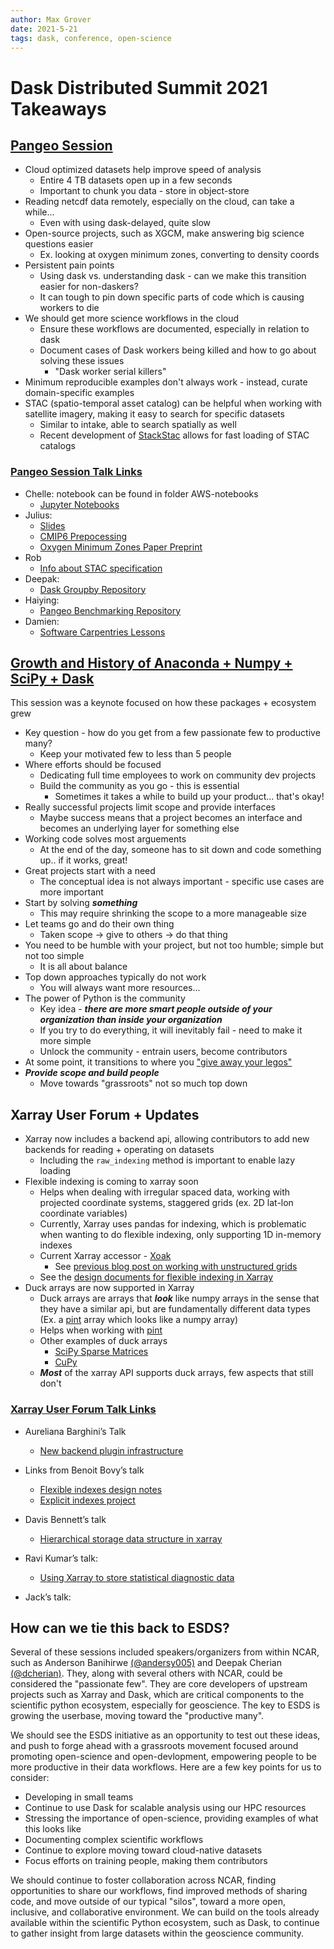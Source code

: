 ```yaml
---
author: Max Grover
date: 2021-5-21
tags: dask, conference, open-science
---
```


# Dask Distributed Summit 2021 Takeaways

## [Pangeo Session](https://zoom.us/rec/play/bVuz_sZOnzsH8fJdrsvH7T_XgXBg64cRSgbV4PERZByVgoLzUDXXoc1pq02Hcfg1oxE7uzAa919Jly1p.tmy6yMikcfgRVHi2?startTime=1621447260000&_x_zm_rtaid=P6Q_HcGvQa-lvvjzHzq4Rg.1621536889692.ea182bc019aed9fbea835c35b62d5ca5&_x_zm_rhtaid=831)

- Cloud optimized datasets help improve speed of analysis
  - Entire 4 TB datasets open up in a few seconds
  - Important to chunk you data - store in object-store
- Reading netcdf data remotely, especially on the cloud, can take a while...
  - Even with using dask-delayed, quite slow
- Open-source projects, such as XGCM, make answering big science questions easier
  - Ex. looking at oxygen minimum zones, converting to density coords
- Persistent pain points
  - Using dask vs. understanding dask - can we make this transition easier for non-daskers?
  - It can tough to pin down specific parts of code which is causing workers to die
- We should get more science workflows in the cloud
  - Ensure these workflows are documented, especially in relation to dask
  - Document cases of Dask workers being killed and how to go about solving these issues
    - "Dask worker serial killers"
- Minimum reproducible examples don't always work - instead, curate domain-specific examples
- STAC (spatio-temporal asset catalog) can be helpful when working with satellite imagery, making it easy to search for specific datasets
  - Similar to intake, able to search spatially as well
  - Recent development of [StackStac](https://stackstac.readthedocs.io/en/latest/) allows for fast loading of STAC catalogs

### [Pangeo Session Talk Links](https://summit.dask.org/schedule/presentation/1/pangeo/)

- Chelle: notebook can be found in folder AWS-notebooks
  - [Jupyter Notebooks](https://github.com/pangeo-gallery/osm2020tutorial)
- Julius:
  - [Slides](https://speakerdeck.com/jbusecke/dask-and-the-ocean-death-zones-lessons-from-a-real-life-earth-science-workflow-with-a-fullish-pangeo-stack)
  - [CMIP6 Prepocessing](https://github.com/jbusecke/cmip6_preprocessing)
  - [Oxygen Minimum Zones Paper Preprint](https://www.essoar.org/doi/10.1002/essoar.10507050.1)
- Rob
  - [Info about STAC specification](https://stacspec.org)
- Deepak:
  - [Dask Groupby Repository](https://github.com/dcherian/dask_groupby)
- Haiying:
  - [Pangeo Benchmarking Repository](https://github.com/pangeo-data/benchmarking)
- Damien:
  - [Software Carpentries Lessons](https://github.com/carpentrieslab/python-aos-lesson)

## [Growth and History of Anaconda + Numpy + SciPy + Dask](https://zoom.us/rec/share/_KQiagnZBnW0xPIHAHZZs553JuFsJXfkQpdwUmTca7-QE91safAQCefSYr6-Kz3R.EDHHYf_864Dw3v8Q?startTime=1621515755000)

This session was a keynote focused on how these packages + ecosystem grew

- Key question - how do you get from a few passionate few to productive many?
  - Keep your motivated few to less than 5 people
- Where efforts should be focused
  - Dedicating full time employees to work on community dev projects
  - Build the community as you go - this is essential
    - Sometimes it takes a while to build up your product... that's okay!
- Really successful projects limit scope and provide interfaces
  - Maybe success means that a project becomes an interface and becomes an underlying layer for something else
- Working code solves most arguements
  - At the end of the day, someone has to sit down and code something up.. if it works, great!
- Great projects start with a need
  - The conceptual idea is not always important - specific use cases are more important
- Start by solving **_something_**
  - This may require shrinking the scope to a more manageable size
- Let teams go and do their own thing
  - Taken scope -> give to others -> do that thing
- You need to be humble with your project, but not too humble; simple but not too simple
  - It is all about balance
- Top down approaches typically do not work
  - You will always want more resources...
- The power of Python is the community
  - Key idea - **_there are more smart people outside of your organization than inside your organization_**
  - If you try to do everything, it will inevitably fail - need to make it more simple
  - Unlock the community - entrain users, become contributors
- At some point, it transitions to where you ["give away your legos"](https://review.firstround.com/give-away-your-legos-and-other-commandments-for-scaling-startups)
- **_Provide scope and build people_**
  - Move towards "grassroots" not so much top down

## Xarray User Forum + Updates

- Xarray now includes a backend api, allowing contributors to add new backends for reading + operating on datasets
  - Including the `raw_indexing` method is important to enable lazy loading
- Flexible indexing is coming to xarray soon
  - Helps when dealing with irregular spaced data, working with projected coordinate systems, staggered grids (ex. 2D lat-lon coordinate variables)
  - Currently, Xarray uses pandas for indexing, which is problematic when wanting to do flexible indexing, only supporting 1D in-memory indexes
  - Current Xarray accessor - [Xoak](https://xoak.readthedocs.io/en/latest/)
    - See [previous blog post on working with unstructured grids](https://ncar.github.io/esds/posts/multiple_index_xarray_xoak/)
  - See the [design documents for flexible indexing in Xarray](https://github.com/pydata/xarray/blob/master/design_notes/flexible_indexes_notes.md)
- Duck arrays are now supported in Xarray
  - Duck arrays are arrays that **_look_** like numpy arrays in the sense that they have a similar api, but are fundamentally different data types (Ex. a [pint](https://pint.readthedocs.io/en/stable/tutorial.html) array which looks like a numpy array)
  - Helps when working with [pint](https://pint.readthedocs.io/en/stable/)
  - Other examples of duck arrays
    - [SciPy Sparse Matrices](https://docs.scipy.org/doc/scipy/reference/sparse.html)
    - [CuPy](https://docs.cupy.dev/en/stable/user_guide/basic.html)
  - **_Most_** of the xarray API supports duck arrays, few aspects that still don't

### [Xarray User Forum Talk Links](https://summit.dask.org/schedule/presentation/51/xarray-user-forum/)

- Aureliana Barghini’s Talk

  - [New backend plugin infrastructure](https://github.com/aurghs/xarray-backend-tutorial)

- Links from Benoit Bovy’s talk

  - [Flexible indexes design notes](https://github.com/pydata/xarray/blob/master/design_notes/flexible_indexes_notes.md)
  - [Explicit indexes project](https://github.com/pydata/xarray/projects/1)

- Davis Bennett’s talk

  - [Hierarchical storage data structure in xarray](https://github.com/pydata/xarray/issues/4118)

- Ravi Kumar’s talk:
  - [Using Xarray to store statistical diagnostic data](https://github.com/arviz-devs/arviz_misc/tree/master/xarray_user_forum_2021)
- Jack’s talk:

## How can we tie this back to ESDS?

Several of these sessions included speakers/organizers from within NCAR, such as Anderson Banihirwe [(@andersy005)](https://github.com/andersy005) and Deepak Cherian [(@dcherian)](https://github.com/dcherian). They, along with several others with NCAR, could be considered the "passionate few". They are core developers of upstream projects such as Xarray and Dask, which are critical components to the scientific python ecosystem, especially for geoscience. The key to ESDS is growing the userbase, moving toward the "productive many".

We should see the ESDS initiative as an opportunity to test out these ideas, and push to forge ahead with a grassroots movement focused around promoting open-science and open-devlopment, empowering people to be more productive in their data workflows. Here are a few key points for us to consider:

- Developing in small teams
- Continue to use Dask for scalable analysis using our HPC resources
- Stressing the importance of open-science, providing examples of what this looks like
- Documenting complex scientific workflows
- Continue to explore moving toward cloud-native datasets
- Focus efforts on training people, making them contributors

We should continue to foster collaboration across NCAR, finding opportunities to share our workflows, find improved methods of sharing code, and move outside of our typical "silos", toward a more open, inclusive, and collaborative environment. We can build on the tools already available within the scientific Python ecosystem, such as Dask, to continue to gather insight from large datasets within the geoscience community.
